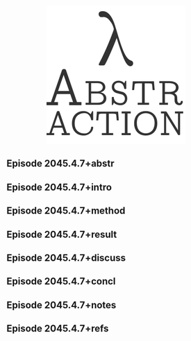 <p align="center"><img id="logo" src="abstr-logo.png" width="320px" 
height="320
px" /></p>

## Episode 2045.4.7+abstr
## Episode 2045.4.7+intro
## Episode 2045.4.7+method
## Episode 2045.4.7+result
## Episode 2045.4.7+discuss
## Episode 2045.4.7+concl
## Episode 2045.4.7+notes
## Episode 2045.4.7+refs

